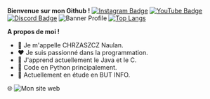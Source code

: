**Bienvenue sur mon Github !** [![Instagram Badge](https://img.shields.io/badge/-Instagram-e4405f?style=flat-square&logo=Instagram&logoColor=white)](https://www.instagram.com/naulan.chrzaszcz/) [![YouTube Badge](https://img.shields.io/badge/-Youtube-911010?style=flat-square&logo=Youtube&logoColor=red)](https://www.youtube.com/channel/UCbl4AHVket_DNhBzQG56f7w) [![Discord Badge](https://img.shields.io/badge/-Discord-7e60bf?style=flat-square&logo=Discord&logoColor=purple)](https://discord.gg/yEvBg8CPaM) 
![Banner Profile](https://eapi.pcloud.com/getpubthumb?code=XZmubJZO3RLKrQ4bwSiOupYtRg78SzGx3N7&linkpassword=undefined&size=1918x378&crop=0&type=auto)
[![Top Langs](https://github-readme-stats.vercel.app/api/top-langs/?username=NaulaN&layout=compact)](https://github.com/anuraghazra/github-readme-stats)

**A propos de moi !**
- 👋 Je m'appelle CHRZASZCZ Naulan.
- ❤ Je suis passionné dans la programmation.
- 🌱 J'apprend actuellement le Java et le C.
- 🥉 Code en Python principalement.
- 💼 Actuellement en étude en BUT INFO.

🌐 ![Mon site web](https://www.chrz-development.fr)
